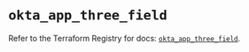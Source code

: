 # `okta_app_three_field`

Refer to the Terraform Registry for docs: [`okta_app_three_field`](https://registry.terraform.io/providers/okta/okta/4.13.0/docs/resources/app_three_field).
